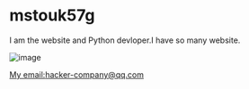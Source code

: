 # mstouk57g
I am the website and Python devloper.I have so many website.

![image](https://mstouk57g.github.io/files/BDE170BF-4E8E-4705-87F4-B589085DE215.jpeg)

[My email:hacker-company@qq.com](http://hacker-company@qq.com)
